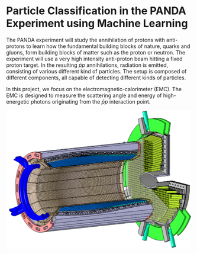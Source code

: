 # Particle Classification in the PANDA Experiment using Machine Learning

The PANDA experiment will study the annihilation of protons with anti-protons to learn how the fundamental building blocks of nature, quarks and gluons, form building blocks of matter such as the proton or neutron. The experiment will use a very high intensity anti-proton beam hitting a fixed proton target. In the resulting $\bar{p}p$ annihilations, radiation is emitted, consisting of various different kind of particles. The setup is composed of different components, all capable of detecting different kinds of particles. 

In this project, we focus on the electromagnetic-calorimeter (EMC). The EMC is designed to measure the scattering angle and energy of high-energetic photons originating from the $\bar{p}p$ interaction point. 

<img src="/images/emc_panda.png" alt="Electromagnetic Calorimeter" width="500"/>